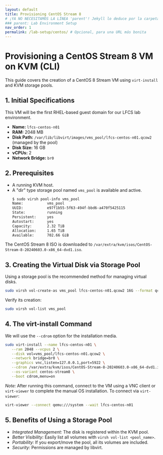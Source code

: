 ```yaml
---
layout: default
title: Provisioning CentOS Stream 8
# ¡YA NO NECESITAMOS LA LÍNEA 'parent'! Jekyll lo deduce por la carpeta.
### parent: Lab Environment Setup
nav_order: 1
permalink: /lab-setup/centos/ # Opcional, para una URL más bonita
---
```


# Provisioning a CentOS Stream 8 VM on KVM (CLI)

This guide covers the creation of a CentOS 8 Stream VM using `virt-install` and KVM storage pools.

## 1. Initial Specifications

This VM will be the first RHEL-based guest domain for our LFCS lab environment.

- **Name:** `lfcs-centos-n01`
- **RAM:** 2048 MB
- **Disk Path:** `/var/lib/libvirt/images/vms_pool/lfcs-centos-n01.qcow2` (managed by the pool)
- **Disk Size:** 16 GB
- **vCPUs:** 2
- **Network Bridge:** `br0`

## 2. Prerequisites

- A running KVM host.
- A "dir" type storage pool named `vms_pool` is available and active.
  ```bash
  $ sudo virsh pool-info vms_pool
  Name:           vms_pool
  UUID:           e97f1b55-5f63-494f-bbd6-a470f5425115
  State:          running
  Persistent:     yes
  Autostart:      yes
  Capacity:       2.32 TiB
  Allocation:     1.65 TiB
  Available:      702.66 GiB
  ```

The CentOS Stream 8 ISO is downloaded to `/var/extra/kvm/isos/CentOS-Stream-8-20240603.0-x86_64-dvd1.iso`.

## 3. Creating the Virtual Disk via Storage Pool

Using a storage pool is the recommended method for managing virtual disks.
```bash
sudo virsh vol-create-as vms_pool lfcs-centos-n01.qcow2 16G --format qcow2
```

Verify its creation:
```bash
sudo virsh vol-list vms_pool
```

## 4. The virt-install Command

We will use the `--cdrom` option for the installation media.
```bash
sudo virt-install --name lfcs-centos-n01 \
   --ram 2048 --vcpus 2 \
   --disk vol=vms_pool/lfcs-centos-n01.qcow2 \
   --network bridge=br0 \
   --graphics vnc,listen=127.0.0.1,port=5922 \
   --cdrom /var/extra/kvm/isos/CentOS-Stream-8-20240603.0-x86_64-dvd1.iso \
   --os-variant centos-stream8 \
   --boot cdrom,menu=on
```

_Note:_ After running this command, connect to the VM using a VNC client or `virt-viewer` to complete the manual OS installation. To connect via `virt-viewer`:
```bash
virt-viewer --connect qemu:///system --wait lfcs-centos-n01
```

## 5. Benefits of Using a Storage Pool

- _Integrated Management:_ The disk is registered within the KVM pool.
- _Better Visibility:_ Easily list all volumes with `virsh vol-list <pool_name>`.
- _Portability:_ If you export/move the pool, all its volumes are included.
- _Security:_ Permissions are managed by libvirt.
